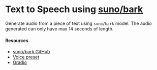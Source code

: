 # Text to Speech using [suno/bark](https://huggingface.co/suno/bark/tree/main)
Generate audio from a piece of text using `suno/bark` model. The audio generated can only have max 14 seconds of length.

#### Resources
* [suno/bark GitHub](https://github.com/suno-ai/bark)
* [Voice preset](https://suno-ai.notion.site/8b8e8749ed514b0cbf3f699013548683?v=bc67cff786b04b50b3ceb756fd05f68c)
* [Gradio](https://www.gradio.app/docs/interface)